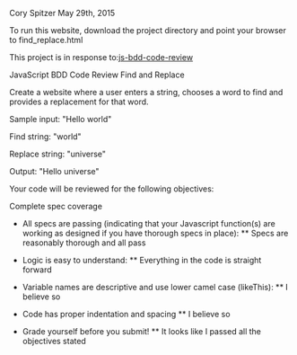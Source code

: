 Cory Spitzer
May 29th, 2015

To run this website, download the project directory and point your browser to
find_replace.html

This project is in response to:<a href="https://www.learnhowtoprogram.com/lessons/javascript-bdd-code-review">js-bdd-code-review</a>

  JavaScript BDD Code Review
  Find and Replace

  Create a website where a user enters a string, chooses a word to find and
  provides a replacement for that word.

  Sample input: "Hello world"

  Find string: "world"

  Replace string: "universe"

  Output: "Hello universe"

  Your code will be reviewed for the following objectives:

  Complete spec coverage
  * All specs are passing (indicating that your Javascript function(s) are
  working as designed if you have thorough specs in place):
  ** Specs are reasonably thorough and all pass
  * Logic is easy to understand:
  ** Everything in the code is straight forward
  * Variable names are descriptive and use lower camel case (likeThis):
  ** I believe so
  * Code has proper indentation and spacing
  ** I believe so

  * Grade yourself before you submit!
  ** It looks like I passed all the objectives stated
